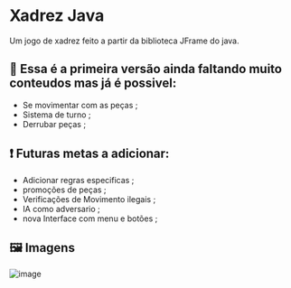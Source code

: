 
# Xadrez Java

Um jogo de xadrez feito a partir da biblioteca JFrame do java.

## 🚧 Essa é a primeira versão ainda faltando muito conteudos mas já é possivel:

* Se movimentar com as peças ;
* Sistema de turno ;
* Derrubar peças ;



## ❗ Futuras metas a adicionar:

* Adicionar regras especificas ;
* promoções de peças ;
* Verificações de Movimento ilegais ;
* IA como adversario ;
* nova Interface com menu e botões ;


## 🖼️ Imagens

![image](https://github.com/Manoel-dev/chess_java/assets/168236909/15b2ba09-8150-4d80-9875-9f6d3bdedb44)
